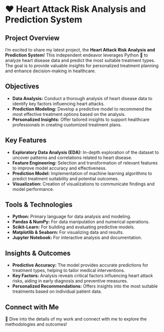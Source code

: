 # ❤️ Heart Attack Risk Analysis and Prediction System

## Project Overview
I’m excited to share my latest project, the **Heart Attack Risk Analysis and Prediction System**! This independent endeavor leverages Python 🐍 to analyze heart disease data and predict the most suitable treatment types. The goal is to provide valuable insights for personalized treatment planning and enhance decision-making in healthcare.

## Objectives
- **Data Analysis:** Conduct a thorough analysis of heart disease data to identify key factors influencing heart attacks.
- **Prediction Modeling:** Develop a predictive model to recommend the most effective treatment options based on the analysis.
- **Personalized Insights:** Offer tailored insights to support healthcare professionals in creating customized treatment plans.

## Key Features
- **Exploratory Data Analysis (EDA):** In-depth exploration of the dataset to uncover patterns and correlations related to heart disease.
- **Feature Engineering:** Selection and transformation of relevant features to improve model accuracy and effectiveness.
- **Prediction Model:** Implementation of machine learning algorithms to predict treatment suitability and potential outcomes.
- **Visualization:** Creation of visualizations to communicate findings and model performance.

## Tools & Technologies
- **Python:** Primary language for data analysis and modeling.
- **Pandas & NumPy:** For data manipulation and numerical operations.
- **Scikit-Learn:** For building and evaluating predictive models.
- **Matplotlib & Seaborn:** For visualizing data and results.
- **Jupyter Notebook:** For interactive analysis and documentation.

## Insights & Outcomes
- **Predictive Accuracy:** The model provides accurate predictions for treatment types, helping to tailor medical interventions.
- **Key Factors:** Analysis reveals critical factors influencing heart attack risks, aiding in early diagnosis and preventive measures.
- **Personalized Recommendations:** Offers insights into the most suitable treatments based on individual patient data.

## Connect with Me
🌟 Dive into the details of my work and connect with me to explore the methodologies and outcomes!
